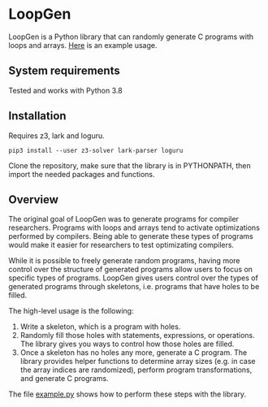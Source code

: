# LoopGen

LoopGen is a Python library that can randomly generate C programs with loops and arrays. [Here](example.py) is an example usage.

## System requirements

Tested and works with Python 3.8

## Installation

Requires z3, lark and loguru.

```
pip3 install --user z3-solver lark-parser loguru
```

Clone the repository, make sure that the library is in PYTHONPATH, then import the needed packages and functions.

## Overview

The original goal of LoopGen was to generate programs for compiler researchers. Programs with loops and arrays tend to activate optimizations performed by compilers. Being able to generate these types of programs would make it easier for researchers to test optimizating compilers.

While it is possible to freely generate random programs, having more control over the structure of generated programs allow users to focus on specific types of programs. LoopGen gives users control over the types of generated programs through skeletons, i.e. programs that have holes to be filled.

The high-level usage is the following:
1. Write a skeleton, which is a program with holes.
2. Randomly fill those holes with statements, expressions, or operations. The library gives you ways to control how those holes are filled.
3. Once a skeleton has no holes any more, generate a C program. The library provides helper functions to determine array sizes (e.g. in case the array indices are randomized), perform program transformations, and generate C programs.

The file [example.py](example.py) shows how to perform these steps with the library.
